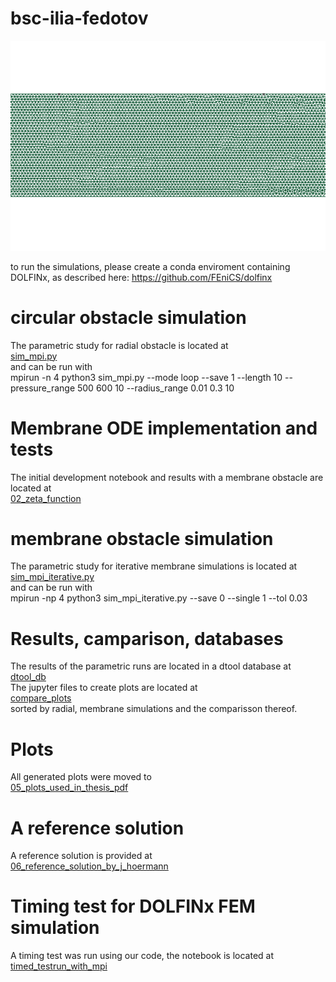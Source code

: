 # bsc-ilia-fedotov  
![GIF Description](conda/ezgif.com-animated-gif-maker.gif)  


to run the simulations, please create a conda enviroment containing DOLFINx, as described here:
https://github.com/FEniCS/dolfinx
# circular obstacle simulation
The parametric study for radial obstacle is located at  
[sim_mpi.py](conda/mpi_run/01_radial_parametric_simulation/sim_mpi.py)  
and can be run with  
mpirun -n 4 python3 sim_mpi.py --mode loop --save 1 --length 10 --pressure_range 500 600 10 --radius_range 0.01 0.3 10
# Membrane ODE implementation and tests
The initial development notebook and results with a membrane obstacle are located at   
[02_zeta_function](conda/mpi_run/02_zeta_function)   
# membrane obstacle simulation  
The parametric study for iterative membrane simulations is located at  
[sim_mpi_iterative.py](conda/mpi_run/03_membrane_parametric_simulation/sim_mpi_iterative.py)  
and can be run with  
mpirun -np 4 python3 sim_mpi_iterative.py --save 0 --single 1 --tol 0.03
# Results, camparison, databases  
The results of the parametric runs are located in a dtool database at  
[dtool_db](conda/mpi_run/04_dtool_db)  
The jupyter files to create plots are located at     
[compare_plots](conda/mpi_run/05_compare_plots)  
sorted by radial, membrane simulations and the comparisson thereof.  
# Plots
All generated plots were moved to  
[05_plots_used_in_thesis_pdf](conda/mpi_run/06_plots_used_in_thesis_pdf) 
# A reference solution
A reference solution is provided at  
[06_reference_solution_by_j_hoermann](conda/mpi_run/07_reference_solution_by_j_hoermann)
# Timing test for DOLFINx FEM simulation
A timing test was run using our code, the notebook is located at
[timed_testrun_with_mpi](conda/timed_testrun_with_mpi)


